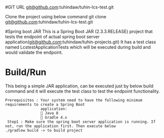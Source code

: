 #GIT URL
git@github.com:tuhindaw/tuhin-lcs-test.git

Clone the project using below command
git clone git@github.com:tuhindaw/tuhin-lcs-test.git

#Spring boot JAR
This is a Spring Boot JAR (2.3.3.RELEASE) project that tests the endpoint of actual spring boot server application(git@github.com:tuhindaw/tuhin-projects.git) 
It has a test class named LcstestApplicationTests which will be executed during build and would validate the endpoint.

# Build/Run

This being a simple JAR application, can be executed just by below build command and it will execute the test class to test the endpoint functionality.


    Prerequisites : Your system need to have the following minimum requirements to create a Spring Boot
                    application:
                     Java 8
                     Gradle 4.x 
     Step1 : Make sure the spring boot server application is running. If not, run the application first. Then execute below
    ./gradlew build -> to build project


